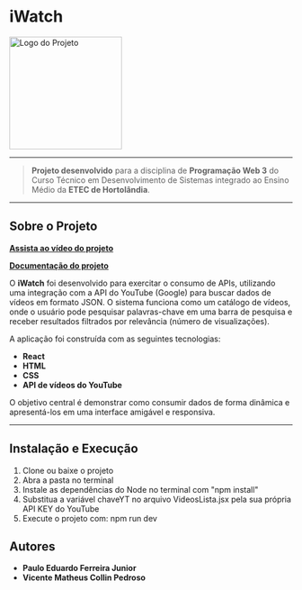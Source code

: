 # iWatch

<img src="docs/iWatch%20.png" alt="Logo do Projeto" width="200px"/>

---

> **Projeto desenvolvido** para a disciplina de **Programação Web 3** do Curso Técnico em Desenvolvimento de Sistemas integrado ao Ensino Médio da **ETEC de Hortolândia**.

---

## Sobre o Projeto

[**Assista ao vídeo do projeto**](insira-o-link-do-video-aqui)

[**Documentação do projeto**](docs/iWatch.pdf)

O **iWatch** foi desenvolvido para exercitar o consumo de APIs, utilizando uma integração com a API do YouTube (Google) para buscar dados de vídeos em formato JSON. O sistema funciona como um catálogo de vídeos, onde o usuário pode pesquisar palavras-chave em uma barra de pesquisa e receber resultados filtrados por relevância (número de visualizações).

A aplicação foi construída com as seguintes tecnologias:  
- **React**  
- **HTML**  
- **CSS**  
- **API de vídeos do YouTube**  

O objetivo central é demonstrar como consumir dados de forma dinâmica e apresentá-los em uma interface amigável e responsiva.

---

## Instalação e Execução

1. Clone ou baixe o projeto  
2. Abra a pasta no terminal  
3. Instale as dependências do Node no terminal com "npm install"
4. Substitua a variável chaveYT no arquivo VideosLista.jsx pela sua própria API KEY do YouTube
5. Execute o projeto com: npm run dev

## Autores
- **Paulo Eduardo Ferreira Junior**
- **Vicente Matheus Collin Pedroso**
